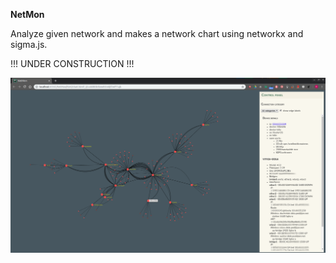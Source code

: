 **NetMon**

Analyze given network and makes a network chart using networkx and sigma.js.
 
 !!! UNDER CONSTRUCTION !!!
 
 ![NetMon image](netmon.png)